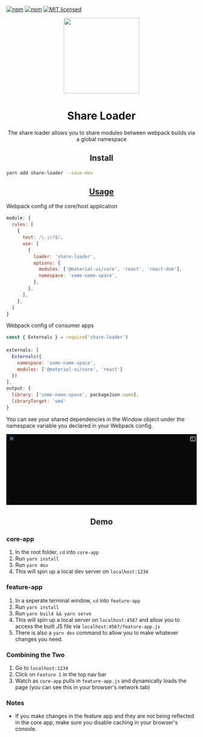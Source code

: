 [![npm](https://img.shields.io/npm/v/share-loader.svg?style=flat-square)](https://www.npmjs.com/package/@khoifish/share-loader)
[![npm](https://img.shields.io/npm/dm/share-loader.svg?style=flat-square)](https://www.npmjs.com/package/@khoifish/share-loader)
[![MIT licensed](https://img.shields.io/badge/license-MIT-blue.svg?style=flat-square)](https://www.npmjs.com/package/@khoifish/share-loader/blob/master/LICENSE)

<div align="center">
  <!-- replace with accurate logo e.g from https://worldvectorlogo.com/ -->
  <a href="https://github.com/webpack/webpack">
    <img width="200" height="200" vspace="" hspace="25"
      src="https://cdn.rawgit.com/webpack/media/e7485eb2/logo/icon.svg">
  </a>
  <h1>Share Loader</h1>
  <p>The share loader allows you to share modules between webpack builds via a global namespace<p>
</div>

<h2 align="center">Install</h2>

```bash
yarn add share-loader --save-dev
```

<h2 align="center"><a href="https://webpack.js.org/concepts/loaders">Usage</a></h2>

Webpack config of the core/host application

```js
module: {
  rules: [
    {
      test: /\.js?$/,
      use: [
        {
          loader: 'share-loader',
          options: {
            modules: ['@material-ui/core', 'react', 'react-dom'],
            namespace: 'some-name-space',
          },
        },
      ],
    },
  ]
}
```

Webpack config of consumer apps

```js
const { Externals } = require('share-loader')

externals: [
  Externals({
    namespace: 'some-name-space',
    modules: ['@material-ui/core', 'react']
  })
],
output: {
  library: ['some-name-space', packageJson.name],
  libraryTarget: 'umd'
}
```

You can see your shared dependencies in the Window object under the namespace variable you declared in your Webpack config.

![dependencies in global scope gif](./sample.gif)

<h2 align="center">Demo</a></h2>

### core-app

1. In the root folder, `cd` into `core-app`
2. Run `yarn install`
3. Run `yarn dev`
4. This will spin up a local dev server on `localhost:1234`

### feature-app

1. In a seperate terminal window, `cd` into `feature-app`
2. Run `yarn install`
3. Run `yarn build && yarn serve`
4. This will spin up a local server on `localhost:4567` and allow you to access the built JS file via `localhost:4567/feature-app.js`
5. There is also a `yarn dev` command to allow you to make whatever changes you need.

### Combining the Two

1. Go to `localhost:1234`
2. Click on `Feature 1` in the top nav bar
3. Watch as `core-app` pulls in `feature-app.js` and dynamically loads the page (you can see this in your browser's network tab)

### Notes

- If you make changes in the feature app and they are not being reflected in the core app, make sure you disable caching in your browser's console.
